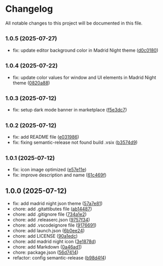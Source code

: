 # Changelog

All notable changes to this project will be documented in this file.

## <small>1.0.5 (2025-07-27)</small>

* fix: update editor background color in Madrid Night theme ([d0c0180](https://github.com/jonpena/vscode-madrid-night-theme/commit/d0c0180))

## <small>1.0.4 (2025-07-22)</small>

* fix: update color values for window and UI elements in Madrid Night theme ([0820a88](https://github.com/jonpena/vscode-madrid-night-theme/commit/0820a88))

## <small>1.0.3 (2025-07-12)</small>

* fix: setup dark mode banner in marketplace ([f5e3dc7](https://github.com/jonpena/vscode-madrid-night-theme/commit/f5e3dc7))

## <small>1.0.2 (2025-07-12)</small>

* fix: add README file ([e031986](https://github.com/jonpena/vscode-madrid-night-theme/commit/e031986))
* fix: fixing semantic-release not found build .vsix ([b3574d9](https://github.com/jonpena/vscode-madrid-night-theme/commit/b3574d9))

## <small>1.0.1 (2025-07-12)</small>

* fix: icon image optimized ([e57e11e](https://github.com/jonpena/vscode-madrid-night-theme/commit/e57e11e))
* fix: improve description and name ([61c469f](https://github.com/jonpena/vscode-madrid-night-theme/commit/61c469f))

## 1.0.0 (2025-07-12)

* fix: add madrid night json theme ([57a7e81](https://github.com/jonpena/vscode-madrid-night-theme/commit/57a7e81))
* chore: add .gitattibutes file ([ab14487](https://github.com/jonpena/vscode-madrid-night-theme/commit/ab14487))
* chore: add .gitignore file ([734a1e2](https://github.com/jonpena/vscode-madrid-night-theme/commit/734a1e2))
* chore: add .releaserc.json ([9757f34](https://github.com/jonpena/vscode-madrid-night-theme/commit/9757f34))
* chore: add .vscodeignore file ([9176691](https://github.com/jonpena/vscode-madrid-night-theme/commit/9176691))
* chore: add launch.json ([6b0ee24](https://github.com/jonpena/vscode-madrid-night-theme/commit/6b0ee24))
* chore: add LICENSE ([90a1edc](https://github.com/jonpena/vscode-madrid-night-theme/commit/90a1edc))
* chore: add madrid night icon ([3e1878d](https://github.com/jonpena/vscode-madrid-night-theme/commit/3e1878d))
* chore: add Markdown ([0a46ad1](https://github.com/jonpena/vscode-madrid-night-theme/commit/0a46ad1))
* chore: package.json ([56d7414](https://github.com/jonpena/vscode-madrid-night-theme/commit/56d7414))
* refactor: config semantic-release ([b98d4f4](https://github.com/jonpena/vscode-madrid-night-theme/commit/b98d4f4))
